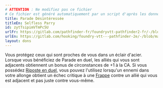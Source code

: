 ```yaml
---
# ATTENTION : Ne modifiez pas ce fichier
# Ce fichier est généré automatiquement par un script d'après les données du module Foundry VTT officiel et de sa traduction
title: Parade Désintéressée
titleEn: Selfless Parry
id: zytTsipimVTmPc5U
urlFr: https://gitlab.com/pathfinder-fr/foundryvtt-pathfinder2-fr/-/blob/master/data/feats/zytTsipimVTmPc5U.htm
urlEn: https://gitlab.com/hooking/foundry-vtt---pathfinder-2e/-/blob/master/packs/data/feats.db/selfless-parry.json
layout: dons
---
```

Vous protégez ceux qui sont proches de vous dans un éclair d'acier. Lorsque vous bénéficiez de Parade en duel, les alliés qui vous sont adjacents obtiennent un bonus de circonstances de +1 à la CA. Si vous possédez [Riposte en duel](riposte-en-duel.html), vous pouvez l'utilisez lorsqu'un ennemi dans votre allonge obtient un échec critique à une [Frappe](../actions/frapper.html) contre un allié qui vous est adjacent et pas juste contre vous-même.
